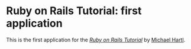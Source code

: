 # Ruby on Rails Tutorial: first application

This is the first application for the
[*Ruby on Rails Tutorial*](http://railstutorial.jp/)
by [Michael Hartl](http://www.michaelhartl.com/).
